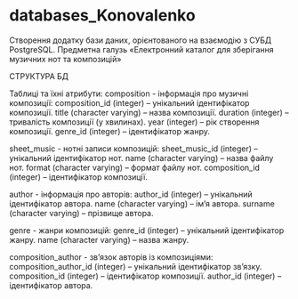 # databases_Konovalenko
Створення додатку бази даних, орієнтованого на взаємодію з СУБД PostgreSQL.
Предметна галузь «Електронний каталог для зберігання музичних нот та композицій»


СТРУКТУРА БД

Таблиці та їхні атрибути:
composition - інформація про музичні композиції:
composition_id (integer) – унікальний ідентифікатор композиції.
title (character varying) – назва композиції.
duration (integer) – тривалість композиції (у хвилинах).
year (integer) – рік створення композиції.
genre_id (integer) – ідентифікатор жанру.

sheet_music - нотні записи композицій:
sheet_music_id (integer) – унікальний ідентифікатор нот.
name (character varying) – назва файлу нот.
format (character varying) – формат файлу нот.
composition_id (integer) – ідентифікатор композиції.

author - інформація про авторів:
author_id (integer) – унікальний ідентифікатор автора.
name (character varying) – ім’я автора.
surname (character varying) – прізвище автора.

genre - жанри композицій:
genre_id (integer) – унікальний ідентифікатор жанру.
name (character varying) – назва жанру.

composition_author - зв’язок авторів із композиціями:
composition_author_id (integer) – унікальний ідентифікатор зв’язку.
composition_id (integer) – ідентифікатор композиції.
author_id (integer) – ідентифікатор автора.
